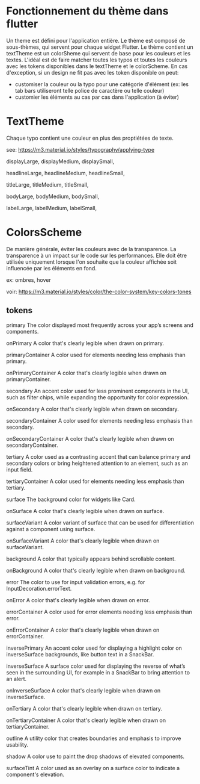 # Fonctionnement du thème dans flutter
Un theme est défini pour l'application entière.
Le thème est composé de sous-thèmes, qui servent pour chaque widget Flutter.
Le thème contient un textTheme est un colorSheme qui servent de base pour les couleurs et les textes.
L'idéal est de faire matcher toutes les typos et toutes les couleurs avec les tokens disponibles dans le textTheme et le colorScheme.
En cas d'exception, si un design ne fit pas avec les token disponible on peut:
  - customiser la couleur ou la typo pour une catégorie d'élément (ex: les tab bars utiliseront telle police de caractère ou telle couleur)
  - customier les éléments au cas par cas dans l'application (à éviter)


# TextTheme
Chaque typo contient une couleur en plus des proptiétées de texte.

see: https://m3.material.io/styles/typography/applying-type

displayLarge,
displayMedium,
displaySmall,

headlineLarge,
headlineMedium,
headlineSmall,

titleLarge,
titleMedium,
titleSmall,

bodyLarge,
bodyMedium,
bodySmall,

labelLarge,
labelMedium,
labelSmall,


# ColorsScheme
De manière générale, éviter les couleurs avec de la transparence.
La transparence à un impact sur le code sur les performances. Elle doit être utilisée uniquement lorsque l'on souhaite que la couleur affichée soit influencée par les éléments en fond.

ex: ombres, hover

voir: https://m3.material.io/styles/color/the-color-system/key-colors-tones

## tokens

primary
The color displayed most frequently across your app’s screens and components.

onPrimary
A color that's clearly legible when drawn on primary.

primaryContainer
A color used for elements needing less emphasis than primary.

onPrimaryContainer
A color that's clearly legible when drawn on primaryContainer.

secondary
An accent color used for less prominent components in the UI, such as filter chips, while expanding the opportunity for color expression.

onSecondary
A color that's clearly legible when drawn on secondary.

secondaryContainer
A color used for elements needing less emphasis than secondary.

onSecondaryContainer
A color that's clearly legible when drawn on secondaryContainer.

tertiary
A color used as a contrasting accent that can balance primary and secondary colors or bring heightened attention to an element, such as an input field.

tertiaryContainer
A color used for elements needing less emphasis than tertiary.

surface
The background color for widgets like Card.

onSurface
A color that's clearly legible when drawn on surface.

surfaceVariant
A color variant of surface that can be used for differentiation against a component using surface.

onSurfaceVariant
A color that's clearly legible when drawn on surfaceVariant.

background
A color that typically appears behind scrollable content.

onBackground
A color that's clearly legible when drawn on background.

error
The color to use for input validation errors, e.g. for InputDecoration.errorText.

onError
A color that's clearly legible when drawn on error.

errorContainer
A color used for error elements needing less emphasis than error.

onErrorContainer
A color that's clearly legible when drawn on errorContainer.

inversePrimary
An accent color used for displaying a highlight color on inverseSurface backgrounds, like button text in a SnackBar.

inverseSurface
A surface color used for displaying the reverse of what’s seen in the surrounding UI, for example in a SnackBar to bring attention to an alert.

onInverseSurface
A color that's clearly legible when drawn on inverseSurface.

onTertiary
A color that's clearly legible when drawn on tertiary.

onTertiaryContainer
A color that's clearly legible when drawn on tertiaryContainer.

outline
A utility color that creates boundaries and emphasis to improve usability.

shadow
A color use to paint the drop shadows of elevated components.

surfaceTint
A color used as an overlay on a surface color to indicate a component's elevation.




